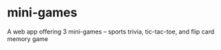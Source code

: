 # mini-games
A web app offering 3 mini-games – sports trivia, tic-tac-toe, and flip card memory game
